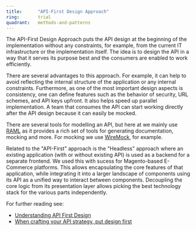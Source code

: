 ```yaml
---
title:      "API-First Design Approach"
ring:       trial
quadrant:   methods-and-patterns
---
```


The API-First Design Approach puts the API design at the beginning of the implementation without any constraints, for example, from the current IT infrastructure or the implementation itself.
The idea is to design the API in a way that it serves its purpose best and the consumers are enabled to work efficiently.

There are several advantages to this approach. For example, it can help to avoid reflecting the internal structure of the application or any internal constraints.
Furthermore, as one of the most important design aspects is consistency, one can define features such as the behavior of security, URL schemes, and API keys upfront.
It also helps speed up parallel implementation.
A team that consumes the API can start working directly after the API design because it can easily be mocked.

There are several tools for modelling an API, but here at we mainly use [RAML](/languages-and-frameworks/raml/) as it provides a rich set of tools for generating documentation, mocking and more.
For mocking we use [WireMock](/tools/wiremock/), for example.

Related to the "API-First" approach is the "Headless" approach where an existing application (with or without existing API) is used as a backend for a separate frontend.
We used this with sucess for Magento-based E-Commerce platforms.
This allows encapsulating the core features of that application, while integrating it into a larger landscape of components using its API as a unified way to interact between components.
Decoupling the core logic from its presentation layer allows picking the best technology stack for the various parts independently.

For further reading see:
* [Understanding API First Design](https://www.programmableweb.com/api-university/understanding-api-first-design)
* [When crafting your API strategy, put design first](http://www.techradar.com/news/software/applications/when-crafting-your-api-strategy-put-design-first-1262043?src=rss&attr=all)
